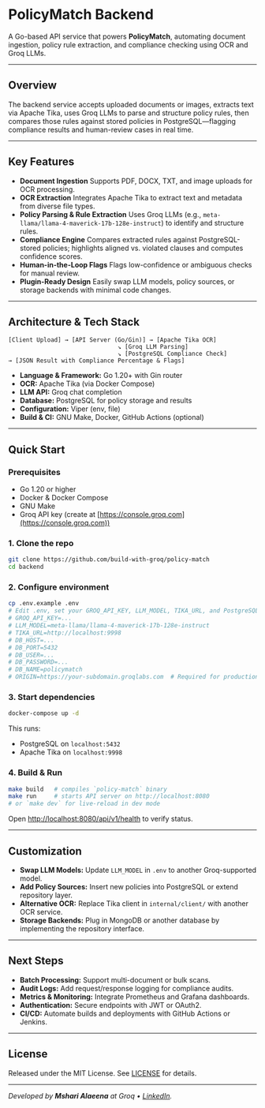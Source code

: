 # PolicyMatch Backend

A Go-based API service that powers **PolicyMatch**, automating document ingestion, policy rule extraction, and compliance checking using OCR and Groq LLMs.

---

## Overview

The backend service accepts uploaded documents or images, extracts text via Apache Tika, uses Groq LLMs to parse and structure policy rules, then compares those rules against stored policies in PostgreSQL—flagging compliance results and human-review cases in real time.

---

## Key Features

* **Document Ingestion**
  Supports PDF, DOCX, TXT, and image uploads for OCR processing.
* **OCR Extraction**
  Integrates Apache Tika to extract text and metadata from diverse file types.
* **Policy Parsing & Rule Extraction**
  Uses Groq LLMs (e.g., `meta-llama/llama-4-maverick-17b-128e-instruct`) to identify and structure rules.
* **Compliance Engine**
  Compares extracted rules against PostgreSQL-stored policies; highlights aligned vs. violated clauses and computes confidence scores.
* **Human-in-the-Loop Flags**
  Flags low-confidence or ambiguous checks for manual review.
* **Plugin-Ready Design**
  Easily swap LLM models, policy sources, or storage backends with minimal code changes.

---

## Architecture & Tech Stack

```
[Client Upload] → [API Server (Go/Gin)] → [Apache Tika OCR]
                               ↘ [Groq LLM Parsing]
                               ↘ [PostgreSQL Compliance Check]
→ [JSON Result with Compliance Percentage & Flags]
```

* **Language & Framework:** Go 1.20+ with Gin router
* **OCR:** Apache Tika (via Docker Compose)
* **LLM API:** Groq chat completion
* **Database:** PostgreSQL for policy storage and results
* **Configuration:** Viper (env, file)
* **Build & CI:** GNU Make, Docker, GitHub Actions (optional)

---

## Quick Start

### Prerequisites

* Go 1.20 or higher
* Docker & Docker Compose
* GNU Make
* Groq API key (create at [https://console.groq.com](https://console.groq.com))

### 1. Clone the repo

```bash
git clone https://github.com/build-with-groq/policy-match
cd backend
```

### 2. Configure environment

```bash
cp .env.example .env
# Edit .env, set your GROQ_API_KEY, LLM_MODEL, TIKA_URL, and PostgreSQL creds:
# GROQ_API_KEY=...
# LLM_MODEL=meta-llama/llama-4-maverick-17b-128e-instruct
# TIKA_URL=http://localhost:9998
# DB_HOST=...
# DB_PORT=5432
# DB_USER=...
# DB_PASSWORD=...
# DB_NAME=policymatch
# ORIGIN=https://your-subdomain.groqlabs.com  # Required for production deployment
```

### 3. Start dependencies

```bash
docker-compose up -d
```

This runs:

* PostgreSQL on `localhost:5432`
* Apache Tika on `localhost:9998`

### 4. Build & Run

```bash
make build   # compiles `policy-match` binary
make run     # starts API server on http://localhost:8080
# or `make dev` for live-reload in dev mode
```

Open [http://localhost:8080/api/v1/health](http://localhost:8080/api/v1/health) to verify status.

---

## Customization

* **Swap LLM Models:** Update `LLM_MODEL` in `.env` to another Groq-supported model.
* **Add Policy Sources:** Insert new policies into PostgreSQL or extend repository layer.
* **Alternative OCR:** Replace Tika client in `internal/client/` with another OCR service.
* **Storage Backends:** Plug in MongoDB or another database by implementing the repository interface.

---

## Next Steps

* **Batch Processing:** Support multi-document or bulk scans.
* **Audit Logs:** Add request/response logging for compliance audits.
* **Metrics & Monitoring:** Integrate Prometheus and Grafana dashboards.
* **Authentication:** Secure endpoints with JWT or OAuth2.
* **CI/CD:** Automate builds and deployments with GitHub Actions or Jenkins.

---

## License

Released under the MIT License. See [LICENSE](LICENSE) for details.

---

*Developed by **Mshari Alaeena** at Groq • [LinkedIn](https://www.linkedin.com/in/malaeena/).*
